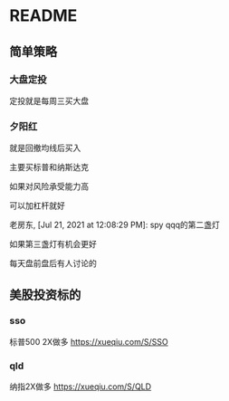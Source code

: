 # README

## 简单策略

### 大盘定投

定投就是每周三买大盘

### 夕阳红

就是回撤均线后买入

主要买标普和纳斯达克

如果对风险承受能力高

可以加杠杆就好


老房东, [Jul 21, 2021 at 12:08:29 PM]:
spy qqq的第二盏灯

如果第三盏灯有机会更好

每天盘前盘后有人讨论的

## 美股投资标的
### sso
标普500 2X做多 
https://xueqiu.com/S/SSO

### qld
纳指2X做多
https://xueqiu.com/S/QLD